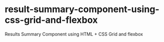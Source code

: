# result-summary-component-using-css-grid-and-flexbox
Results Summary Component using HTML + CSS Grid and flexbox
